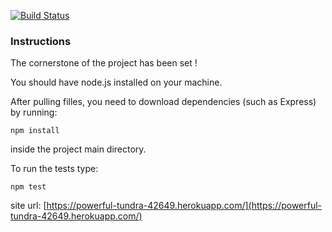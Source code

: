 
[![Build Status](https://travis-ci.com/TechnionYearlyProject/Roommates.svg?token=ibppDZZUUX68EpWppim9&branch=master)](https://travis-ci.com/TechnionYearlyProject/Roommates?token=ibppDZZUUX68EpWppim9)

### Instructions
The cornerstone of the project has been set !

You should have node.js installed on your machine.

After pulling filles, you need to download dependencies (such as Express) by running:

  `npm install`

inside the project main directory.

To run the tests type:

  `npm test`

site url: [https://powerful-tundra-42649.herokuapp.com/](https://powerful-tundra-42649.herokuapp.com/)
